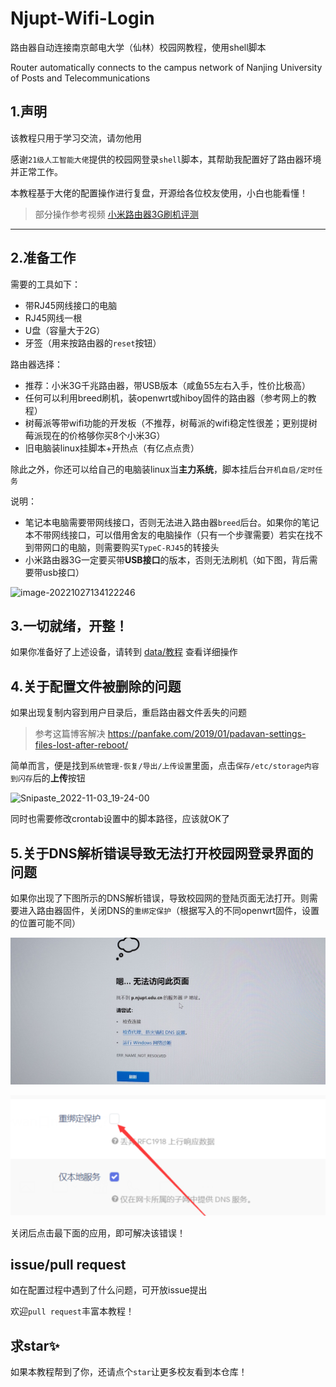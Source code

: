 # Njupt-Wifi-Login

路由器自动连接南京邮电大学（仙林）校园网教程，使用shell脚本

Router automatically connects to the campus network of Nanjing University of Posts and Telecommunications

## 1.声明

该教程只用于学习交流，请勿他用

感谢`21级人工智能大佬`提供的校园网登录`shell`脚本，其帮助我配置好了路由器环境并正常工作。

本教程基于大佬的配置操作进行复盘，开源给各位校友使用，小白也能看懂！

> 部分操作参考视频 [小米路由器3G刷机评测](https://www.bilibili.com/video/BV1R84y1z7bi/?spm_id_from=333.1007.top_right_bar_window_default_collection.content.click)

----

## 2.准备工作

需要的工具如下：

* 带RJ45网线接口的电脑
* RJ45网线一根
* U盘（容量大于2G）
* 牙签（用来按路由器的`reset`按钮）

路由器选择：

* 推荐：小米3G千兆路由器，带USB版本（咸鱼55左右入手，性价比极高）
* 任何可以利用breed刷机，装openwrt或hiboy固件的路由器（参考网上的教程）
* 树莓派等带wifi功能的开发板（不推荐，树莓派的wifi稳定性很差；更别提树莓派现在的价格够你买8个小米3G）
* 旧电脑装linux挂脚本+开热点（有亿点点贵）

除此之外，你还可以给自己的电脑装linux当**主力系统**，脚本挂后台`开机自启/定时任务`

说明：

* 笔记本电脑需要带网线接口，否则无法进入路由器`breed`后台。如果你的笔记本不带网线接口，可以借用舍友的电脑操作（只有一个步骤需要）若实在找不到带网口的电脑，则需要购买`TypeC-RJ45`的转接头
* 小米路由器3G一定要买带**USB接口**的版本，否则无法刷机（如下图，背后需要带usb接口）

![image-20221027134122246](img/image-20221027134122246.png)

## 3.一切就绪，开整！

如果你准备好了上述设备，请转到 [data/教程](./data) 查看详细操作

## 4.关于配置文件被删除的问题
如果出现复制内容到用户目录后，重启路由器文件丢失的问题
>参考这篇博客解决 https://panfake.com/2019/01/padavan-settings-files-lost-after-reboot/

简单而言，便是找到`系统管理-恢复/导出/上传设置`里面，点击`保存/etc/storage内容到闪存`后的**上传**按钮

![Snipaste_2022-11-03_19-24-00](img/Snipaste_2022-11-03_19-24-00.png)

同时也需要修改crontab设置中的脚本路径，应该就OK了

## 5.关于DNS解析错误导致无法打开校园网登录界面的问题

如果你出现了下图所示的DNS解析错误，导致校园网的登陆页面无法打开。则需要进入路由器固件，关闭DNS的`重绑定保护`（根据写入的不同openwrt固件，设置的位置可能不同）

![dns-error](img/dns-error-230904.jpg)


![重绑定保护](img/image-20230904171044.png)

关闭后点击最下面的应用，即可解决该错误！

## issue/pull request

如在配置过程中遇到了什么问题，可开放issue提出

欢迎`pull request`丰富本教程！

## 求star✨

如果本教程帮到了你，还请点个`star`让更多校友看到本仓库！


